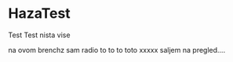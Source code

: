 # HazaTest
Test Test nista vise

na ovom brenchz sam radio to to to toto xxxxx
saljem na pregled....
